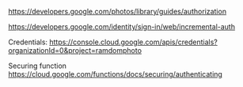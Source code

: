 https://developers.google.com/photos/library/guides/authorization

https://developers.google.com/identity/sign-in/web/incremental-auth

Credentials:
https://console.cloud.google.com/apis/credentials?organizationId=0&project=ramdomphoto

Securing function
https://cloud.google.com/functions/docs/securing/authenticating